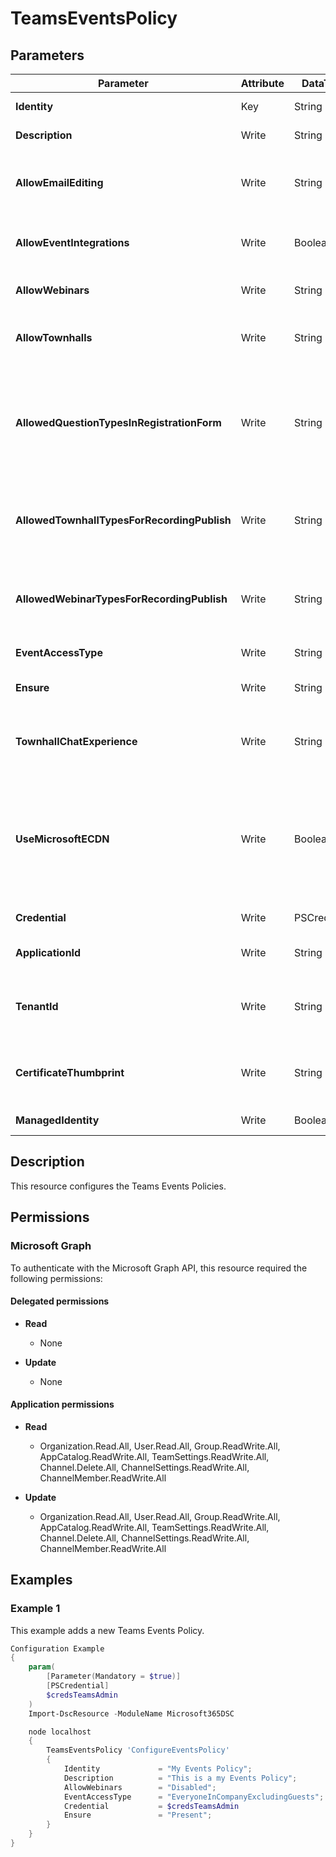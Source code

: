 ﻿# TeamsEventsPolicy

## Parameters

| Parameter | Attribute | DataType | Description | Allowed Values |
| --- | --- | --- | --- | --- |
| **Identity** | Key | String | Identity of the Teams Events Policy. | |
| **Description** | Write | String | Description of the Teams Events Policy. | |
| **AllowEmailEditing** | Write | String | This setting governs if a user is allowed to edit the communication emails in Teams Town Hall or Teams Webinar events. | `Disabled`, `Enabled` |
| **AllowEventIntegrations** | Write | Boolean | This setting governs access to the integrations tab in the event creation workflow. | |
| **AllowWebinars** | Write | String | Determines if webinars are allowed by the policy or not. | `Disabled`, `Enabled` |
| **AllowTownhalls** | Write | String | This setting governs if a user can create town halls using Teams Events. | `Disabled`, `Enabled` |
| **AllowedQuestionTypesInRegistrationForm** | Write | String | This setting governs which users in a tenant can add which registration form questions to an event registration page for attendees to answer when registering for the event. | `DefaultOnly`, `DefaultAndPredefinedOnly`, `AllQuestions` |
| **AllowedTownhallTypesForRecordingPublish** | Write | String | This setting describes how IT admins can control which types of Town Hall attendees can have their recordings published. | `None`, `InviteOnly`, `EveryoneInCompanyIncludingGuests`, `Everyone` |
| **AllowedWebinarTypesForRecordingPublish** | Write | String | This setting describes how IT admins can control which types of webinar attendees can have their recordings published. | `None`, `InviteOnly`, `EveryoneInCompanyIncludingGuests`, `Everyone` |
| **EventAccessType** | Write | String | Defines who is allowed to join the event. | `Everyone`, `EveryoneInCompanyExcludingGuests` |
| **Ensure** | Write | String | Present ensures the policy exists, absent ensures it is removed. | `Present`, `Absent` |
| **TownhallChatExperience** | Write | String | This setting governs whether the user can enable the Comment Stream chat experience for Town Halls. | `Optimized`, `None` |
| **UseMicrosoftECDN** | Write | Boolean | This setting governs whether the global admin disables this property and prevents the organizers from creating town halls that use Microsoft eCDN even though they have been assigned a Teams Premium license. | |
| **Credential** | Write | PSCredential | Credentials of the Teams Global Admin. | |
| **ApplicationId** | Write | String | Id of the Azure Active Directory application to authenticate with. | |
| **TenantId** | Write | String | Name of the Azure Active Directory tenant used for authentication. Format contoso.onmicrosoft.com | |
| **CertificateThumbprint** | Write | String | Thumbprint of the Azure Active Directory application's authentication certificate to use for authentication. | |
| **ManagedIdentity** | Write | Boolean | Managed ID being used for authentication. | |


## Description

This resource configures the Teams Events Policies.

## Permissions

### Microsoft Graph

To authenticate with the Microsoft Graph API, this resource required the following permissions:

#### Delegated permissions

- **Read**

    - None

- **Update**

    - None

#### Application permissions

- **Read**

    - Organization.Read.All, User.Read.All, Group.ReadWrite.All, AppCatalog.ReadWrite.All, TeamSettings.ReadWrite.All, Channel.Delete.All, ChannelSettings.ReadWrite.All, ChannelMember.ReadWrite.All

- **Update**

    - Organization.Read.All, User.Read.All, Group.ReadWrite.All, AppCatalog.ReadWrite.All, TeamSettings.ReadWrite.All, Channel.Delete.All, ChannelSettings.ReadWrite.All, ChannelMember.ReadWrite.All

## Examples

### Example 1

This example adds a new Teams Events Policy.

```powershell
Configuration Example
{
    param(
        [Parameter(Mandatory = $true)]
        [PSCredential]
        $credsTeamsAdmin
    )
    Import-DscResource -ModuleName Microsoft365DSC

    node localhost
    {
        TeamsEventsPolicy 'ConfigureEventsPolicy'
        {
            Identity             = "My Events Policy";
            Description          = "This is a my Events Policy";
            AllowWebinars        = "Disabled";
            EventAccessType      = "EveryoneInCompanyExcludingGuests";
            Credential           = $credsTeamsAdmin
            Ensure               = "Present";
        }
    }
}
```

